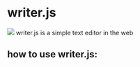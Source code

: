 # writer.js
<img src="writerjs.png">
writer.js is a simple text editor in the web

## how to use writer.js: